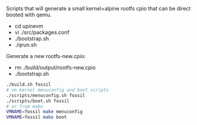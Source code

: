 Scripts that will generate a small kernel+alpine rootfs cpio that can be direct booted with qemu.

* cd upinevm
* vi ./src/packages.conf
* ./bootstrap.sh
* ./qrun.sh

Generate a new rootfs-new.cpio:
* rm ./build/output/rootfs-new.cpio
* ./bootstrap.sh

```sh
./build.sh fossil
# vm kernel menuconfig and boot scripts
./scripts/menuconfig.sh fossil
./scripts/boot.sh fossil
# or from make
VMNAME=fossil make menuconfig
VMNAME=fossil make boot
```
